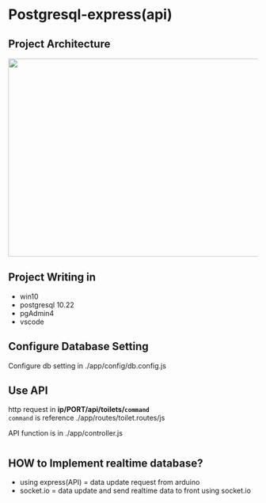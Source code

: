 # Postgresql-express(api)

## Project Architecture
<img src="https://user-images.githubusercontent.com/77873072/187266929-432265b7-b678-4741-9b55-00bf23868fc1.jpg" width="800" height="400">  

## Project Writing in
- win10
- postgresql 10.22
- pgAdmin4
- vscode

## Configure Database Setting
Configure db setting in ./app/config/db.config.js

## Use API
http request in **ip/PORT/api/toilets/`command`**  
`command` is reference ./app/routes/toilet.routes/js

API function is in ./app/controller.js  
#

## HOW to Implement realtime database?
- using express(API) = data update request from arduino
- socket.io = data update and send realtime data to front using socket.io